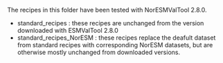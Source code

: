 The recipes in this folder have been tested with NorESMValTool 2.8.0.

- standard_recipes : these recipes are unchanged from the version downloaded with ESMValTool 2.8.0
- standard_recipes_NorESM : these recipes replace the deafult dataset from standard recipes with corresponding NorESM datasets, but are otherwise mostly unchanged from downloaded versions. 

